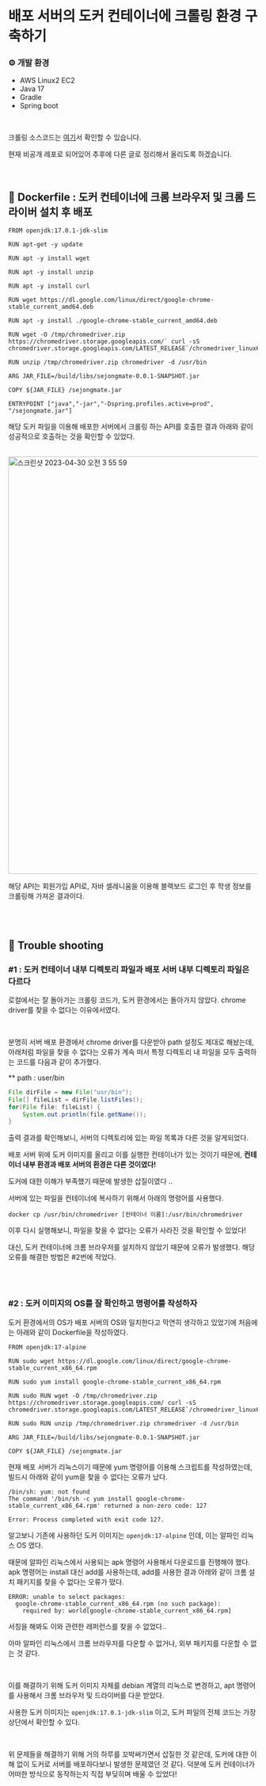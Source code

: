 # 배포 서버의 도커 컨테이너에 크롤링 환경 구축하기

### **⚙️ 개발 환경**
- AWS Linux2 EC2
- Java 17
- Gradle
- Spring boot


<br>

크롤링 소스코드는 [여기](https://github.com/SejongChatbot/server/blob/dev/src/main/java/com/sejongmate/user/application/util/WebDriverUtil.java)서 확인할 수 있습니다.

현재 비공개 레포로 되어있어 추후에 다른 글로 정리해서 올리도록 하겠습니다.

<br>

## 📍 Dockerfile : 도커 컨테이너에 크롬 브라우저 및 크롬 드라이버 설치 후 배포
```
FROM openjdk:17.0.1-jdk-slim

RUN apt-get -y update

RUN apt -y install wget

RUN apt -y install unzip

RUN apt -y install curl

RUN wget https://dl.google.com/linux/direct/google-chrome-stable_current_amd64.deb

RUN apt -y install ./google-chrome-stable_current_amd64.deb

RUN wget -O /tmp/chromedriver.zip https://chromedriver.storage.googleapis.com/` curl -sS chromedriver.storage.googleapis.com/LATEST_RELEASE`/chromedriver_linux64.zip

RUN unzip /tmp/chromedriver.zip chromedriver -d /usr/bin

ARG JAR_FILE=/build/libs/sejongmate-0.0.1-SNAPSHOT.jar

COPY ${JAR_FILE} /sejongmate.jar

ENTRYPOINT ["java","-jar","-Dspring.profiles.active=prod", "/sejongmate.jar"]
```
해당 도커 파일을 이용해 배포한 서버에서 크롤링 하는 API를 호출한 결과 아래와 같이 성공적으로 호출하는 것을 확인할 수 있었다.

<br>

<img width="843" alt="스크린샷 2023-04-30 오전 3 55 59" src="https://user-images.githubusercontent.com/62213813/235319629-3a02e092-0329-48c8-af82-4ed51d43bff2.png">

<br>

해당 API는 회원가입 API로, 자바 셀레니움을 이용해 블랙보드 로그인 후 학생 정보를 크롤링해 가져온 결과이다.

<br><br>

## 📍 Trouble shooting 
### #1 : 도커 컨테이너 내부 디렉토리 파일과 배포 서버 내부 디렉토리 파일은 다르다
로컬에서는 잘 돌아가는 크롤링 코드가, 도커 환경에서는 돌아가지 않았다. chrome driver를 찾을 수 없다는 이유에서였다. 

<br>

분명히 서버 배포 환경에서 chrome driver를 다운받아 path 설정도 제대로 해놨는데, 아래처럼 파일을 찾을 수 없다는 오류가 계속 떠서 특정 디렉토리 내 파일을 모두 출력하는 코드를 다음과 같이 추가했다.

** path : user/bin
```java
File dirFile = new File("usr/bin");
File[] fileList = dirFile.listFiles();
for(File file: fileList) {
    System.out.println(file.getName());
}
```
출력 결과를 확인해보니, 서버의 디렉토리에 있는 파일 목록과 다른 것을 알게되었다. 

배포 서버 위에 도커 이미지를 올리고 이를 실행한 컨테이너가 있는 것이기 때문에, **컨테이너 내부 환경과 배포 서버의 환경은 다른 것이였다!** 

도커에 대한 이해가 부족했기 때문에 발생한 삽질이였다 ..

서버에 있는 파일을 컨테이너에 복사하기 위해서 아래의 명령어를 사용했다.
```
docker cp /usr/bin/chromedriver [컨테이너 이름]:/usr/bin/chromedriver 
```
이후 다시 실행해보니, 파일을 찾을 수 없다는 오류가 사라진 것을 확인할 수 있었다! 

대신, 도커 컨테이너에 크롬 브라우저를 설치하지 않았기 때문에 오류가 발생했다. 해당 오류를 해결한 방법은 #2번에 적었다.

<br><br>

### #2 : 도커 이미지의 OS를 잘 확인하고 명령어를 작성하자

도커 환경에서의 OS가 배포 서버의 OS와 일치한다고 막연히 생각하고 있었기에 처음에는 아래와 같이 Dockerfile을 작성하였다.

```shell
FROM openjdk:17-alpine

RUN sudo wget https://dl.google.com/linux/direct/google-chrome-stable_current_x86_64.rpm

RUN sudo yum install google-chrome-stable_current_x86_64.rpm

RUN sudo RUN wget -O /tmp/chromedriver.zip https://chromedriver.storage.googleapis.com/ curl -sS chromedriver.storage.googleapis.com/LATEST_RELEASE`/chromedriver_linux64.zip

RUN sudo RUN unzip /tmp/chromedriver.zip chromedriver -d /usr/bin

ARG JAR_FILE=/build/libs/sejongmate-0.0.1-SNAPSHOT.jar

COPY ${JAR_FILE} /sejongmate.jar

```
현재 배포 서버가 리눅스이기 때문에 yum 명령어를 이용해 스크립트를 작성하였는데, 빌드시 아래와 같이 yum을 찾을 수 없다는 오류가 났다.
```
/bin/sh: yum: not found
The command '/bin/sh -c yum install google-chrome-stable_current_x86_64.rpm' returned a non-zero code: 127

Error: Process completed with exit code 127.
```


알고보니 기존에 사용하던 도커 이미지는 `openjdk:17-alpine` 인데, 이는 알파인 리눅스 OS 였다. 

때문에 알파인 리눅스에서 사용되는 apk 명령어 사용해서 다운로드를 진행해야 했다. apk 명령어는 install 대신 add를 사용하는데, add를 사용한 결과 아래와 같이 크롬 설치 패키지를 찾을 수 없다는 오류가 떴다. 

```
ERROR: unable to select packages:
  google-chrome-stable_current_x86_64.rpm (no such package):
    required by: world[google-chrome-stable_current_x86_64.rpm]
```

서칭을 해봐도 이와 관련한 레퍼런스를 찾을 수 없었다..

아마 알파인 리눅스에서 크롬 브라우저를 다운할 수 없거나, 외부 패키지를 다운할 수 없는 것 같다.

<br>

이를 해결하기 위해 도커 이미지 자체를 debian 계열의 리눅스로 변경하고, apt 명령어를 사용해서 크롬 브라우저 및 드라이버를 다운 받았다.

사용한 도커 이미지는 `openjdk:17.0.1-jdk-slim` 이고, 도커 파일의 전체 코드는 가장 상단에서 확인할 수 있다.

<br>

위 문제들을 해결하기 위해 거의 하루를 꼬박써가면서 삽질한 것 같은데, 도커에 대한 이해 없이 도커로 서버를 배포하다보니 발생한 문제였던 것 같다. 덕분에 도커 컨테이너가 어떠한 방식으로 동작하는지 직접 부딪히며 배울 수 있었다!
